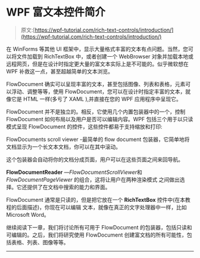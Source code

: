 # WPF 富文本控件简介

> 原文:[https://wpf-tutorial.com/rich-text-controls/introduction/](https://wpf-tutorial.com/rich-text-controls/introduction/)

在 WinForms 等其他 UI 框架中，显示大量格式丰富的文本有点问题。当然，您可以将文件加载到 RichTextBox 中，或者创建一个 WebBrowser 对象并加载本地或远程网页，但是在设计时指定更大量的富文本实际上是不可能的。似乎微软想在 WPF 补救这一点，甚至超越简单的文本浏览。

FlowDocument 确实可以呈现丰富的文本，甚至包括图像、列表和表格，元素可以浮动、调整等等，使用 FlowDocument，您可以在设计时指定丰富的文本，就像它是 HTML 一样(多亏了 XAML ),并直接在您的 WPF 应用程序中呈现它。

FlowDocument 并不是独立的。相反，它使用几个内置包装器中的一个，控制 FlowDocument 如何布局以及用户是否可以编辑内容。WPF 包括三个用于以只读模式呈现 FlowDocument 的控件，这些控件都易于支持缩放和打印:

FlowDocuments scroll viewer -最简单的 flow document 包装器，它简单地将文档显示为一个长文本文档，你可以在其中滚动。

这个包装器会自动将你的文档分成页面，用户可以在这些页面之间来回导航。

**FlowDocumentReader** —*FlowDocumentScrollViewer*和 *FlowDocumentPageViewer* 的组合，这将让用户在两种渲染模式 之间做出选择。它还提供了在文档中搜索的能力和界面。

<input type="hidden" name="IL_IN_ARTICLE">

FlowDocument 通常是只读的，但是把它放在一个 **RichTextBox** 控件中(在本教程的后面描述)，你现在可以编辑 文本，就像在真正的文字处理器中一样，比如 Microsoft Word。

继续阅读下一章，我们将讨论所有可用于 FlowDocument 的包装器，包括只读和可编辑的。之后，我们将研究使用 FlowDocument 创建富文档的所有可能性，包括表格、列表、图像等等。

* * *